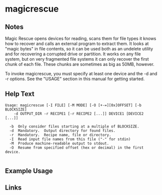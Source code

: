 # magicrescue

Notes
-------
Magic Rescue opens devices for reading, scans them for file types it knows how to recover and calls an external program to extract them. It looks at "magic bytes" in file contents, so it can be used both as an undelete utility and for recovering a corrupted drive or partition.  It works on any file system, but on very fragmented file systems it can only recover the first chunk of each file. These chunks are sometimes as big as 50MB, however.

To invoke magicrescue, you must specify at least one device and the -d and -r options.  See the "USAGE" section in this manual for getting started.


Help Text
-------
```
Usage: magicrescue [-I FILE] [-M MODE] [-O [+-=][0x]OFFSET] [-b BLOCKSIZE]
	-d OUTPUT_DIR -r RECIPE1 [-r RECIPE2 [...]] DEVICE1 [DEVICE2 [...]]

  -b  Only consider files starting at a multiple of BLOCKSIZE.
  -d  Mandatory.  Output directory for found files.
  -r  Mandatory.  Recipe name, file or directory.
  -I  Read input file names from this file ("-" for stdin)
  -M  Produce machine-readable output to stdout.
  -O  Resume from specified offset (hex or decimal) in the first device.


```

Example Usage
-------

Links
-------

